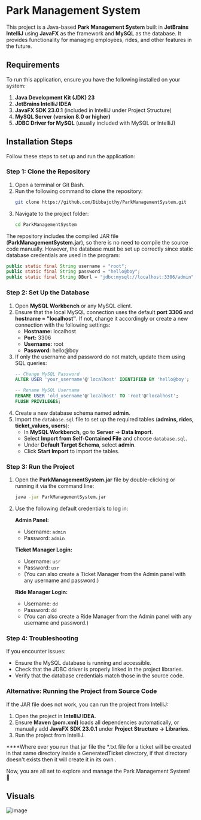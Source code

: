 # Park Management System

This project is a Java-based **Park Management System** built in **JetBrains IntelliJ** using **JavaFX** as the framework and **MySQL** as the database. It provides functionality for managing employees, rides, and other features in the future.

## Requirements
To run this application, ensure you have the following installed on your system:

1. **Java Development Kit (JDK) 23**
2. **JetBrains IntelliJ IDEA**
3. **JavaFX SDK 23.0.1** (included in IntelliJ under Project Structure)
4. **MySQL Server (version 8.0 or higher)**
5. **JDBC Driver for MySQL** (usually included with MySQL or IntelliJ)

## Installation Steps
Follow these steps to set up and run the application:

### Step 1: Clone the Repository
1. Open a terminal or Git Bash.
2. Run the following command to clone the repository:
   ```bash
   git clone https://github.com/Dibbajothy/ParkManagementSystem.git
   ```
3. Navigate to the project folder:
   ```bash
   cd ParkManagementSystem
   ```

The repository includes the compiled JAR file (**ParkManagementSystem.jar**), so there is no need to compile the source code manually. However, the database must be set up correctly since static database credentials are used in the program:

```java
public static final String username = "root";
public static final String password = "hello@boy";
public static final String DBurl = "jdbc:mysql://localhost:3306/admin";
```

### Step 2: Set Up the Database
1. Open **MySQL Workbench** or any MySQL client.
2. Ensure that the local MySQL connection uses the default **port 3306** and **hostname = "localhost"**. If not, change it accordingly or create a new connection with the following settings:
   - **Hostname:** localhost
   - **Port:** 3306
   - **Username:** root
   - **Password:** hello@boy
3. If only the username and password do not match, update them using SQL queries:
   ```sql
   -- Change MySQL Password
   ALTER USER 'your_username'@'localhost' IDENTIFIED BY 'hello@boy';
   
   -- Rename MySQL Username
   RENAME USER 'old_username'@'localhost' TO 'root'@'localhost';
   FLUSH PRIVILEGES;
   ```
4. Create a new database schema named **admin**.
5. Import the `database.sql` file to set up the required tables (**admins, rides, ticket_values, users**):
   - In **MySQL Workbench**, go to **Server** → **Data Import**.
   - Select **Import from Self-Contained File** and choose `database.sql`.
   - Under **Default Target Schema**, select **admin**.
   - Click **Start Import** to import the tables.

### Step 3: Run the Project
1. Open the **ParkManagementSystem.jar** file by double-clicking or running it via the command line:
   ```bash
   java -jar ParkManagementSystem.jar
   ```
2. Use the following default credentials to log in:

   **Admin Panel:**
   - Username: `admin`
   - Password: `admin`

   **Ticket Manager Login:**
   - Username: `usr`
   - Password: `usr`
   - (You can also create a Ticket Manager from the Admin panel with any username and password.)

   **Ride Manager Login:**
   - Username: `dd`
   - Password: `dd`
   - (You can also create a Ride Manager from the Admin panel with any username and password.)

### Step 4: Troubleshooting
If you encounter issues:
- Ensure the MySQL database is running and accessible.
- Check that the JDBC driver is properly linked in the project libraries.
- Verify that the database credentials match those in the source code.

### Alternative: Running the Project from Source Code
If the JAR file does not work, you can run the project from IntelliJ:
1. Open the project in **IntelliJ IDEA**.
2. Ensure **Maven (pom.xml)** loads all dependencies automatically, or manually add **JavaFX SDK 23.0.1** under **Project Structure → Libraries**.
3. Run the project from IntelliJ.

****Where ever you run that jar file the *.txt file for a ticket will be created in that same directory inside a GeneratedTicket directory, if that directory doesn't exists then it will create it in its own . 

Now, you are all set to explore and manage the Park Management System! 🚀


## Visuals
![image](https://github.com/user-attachments/assets/3d7bd959-c820-4096-b7ff-b4aa3a9c3a60)

